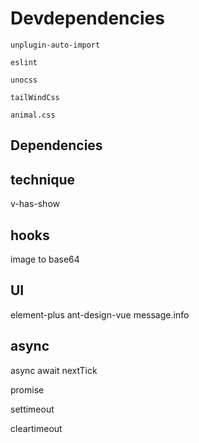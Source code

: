 # Devdependencies

    unplugin-auto-import

    eslint

    unocss

    tailWindCss

    animal.css

## Dependencies

## technique

v-has-show

## hooks

image to base64

## UI

element-plus ant-design-vue message.info

## async

async await  nextTick

promise

settimeout

cleartimeout
